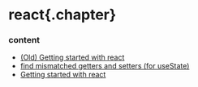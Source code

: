 ﻿
# react{.chapter}

### content

- [(Old) Getting started with react](old_getting_started.md)
- [find mismatched getters and setters (for useState)](find_mismatched_getters_setters.md)
- [Getting started with react](getting_started.md)
